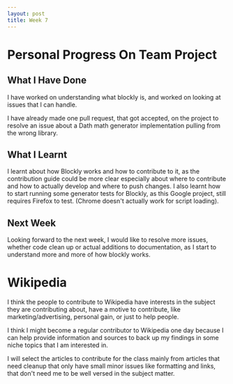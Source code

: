```yaml
---
layout: post
title: Week 7
---
```



# Personal Progress On Team Project
## What I Have Done
I have worked on understanding what blockly is, and worked on looking at issues that I can handle. 

I have already made one pull request, that got accepted, on the project to resolve an issue about a Dath math generator implementation pulling from the wrong library.

## What I Learnt
I learnt about how Blockly works and how to contribute to it, as the contribution guide could be more clear especially about where to contribute and how to actually develop and where to push changes. I also learnt how to start running some generator tests for Blockly, as this Google project, still requires Firefox to test. (Chrome doesn't actually work for script loading).

## Next Week
Looking forward to the next week, I would like to resolve more issues, whether code clean up or actual additions to documentation, as I start to understand more and more of how blockly works.

# Wikipedia
I think the people to contribute to Wikipedia have interests in the subject they are contributing about, have a motive to contribute, like marketing/advertising, personal gain, or just to help people.

I think I might become a regular contributor to Wikipedia one day because I can help provide information and sources to back up my findings in some niche topics that I am interested in.

I will select the articles to contribute for the class mainly from articles that need cleanup that only have small minor issues like formatting and links, that don't need me to be well versed in the subject matter.




